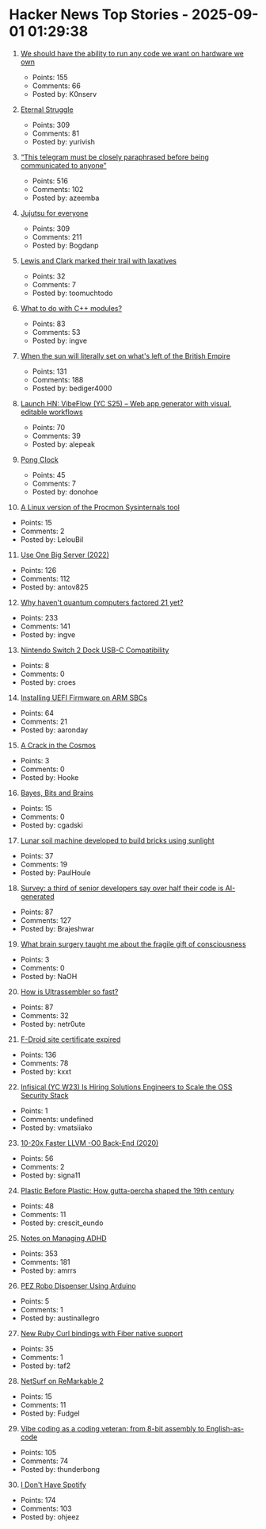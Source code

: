 # Hacker News Top Stories - 2025-09-01 01:29:38

1. [We should have the ability to run any code we want on hardware we own](https://hugotunius.se/2025/08/31/what-every-argument-about-sideloading-gets-wrong.html)
   - Points: 155
   - Comments: 66
   - Posted by: K0nserv

2. [Eternal Struggle](https://yoavg.github.io/eternal/)
   - Points: 309
   - Comments: 81
   - Posted by: yurivish

3. [“This telegram must be closely paraphrased before being communicated to anyone”](https://history.stackexchange.com/questions/79371/this-telegram-must-be-closely-paraphrased-before-being-communicated-to-anyone)
   - Points: 516
   - Comments: 102
   - Posted by: azeemba

4. [Jujutsu for everyone](https://jj-for-everyone.github.io/)
   - Points: 309
   - Comments: 211
   - Posted by: Bogdanp

5. [Lewis and Clark marked their trail with laxatives](https://offbeatoregon.com/2501d1006d_biliousPills-686.077.html)
   - Points: 32
   - Comments: 7
   - Posted by: toomuchtodo

6. [What to do with C++ modules?](https://nibblestew.blogspot.com/2025/08/we-need-to-seriously-think-about-what.html)
   - Points: 83
   - Comments: 53
   - Posted by: ingve

7. [When the sun will literally set on what's left of the British Empire](https://oikofuge.com/sun-sets-on-british-empire/)
   - Points: 131
   - Comments: 188
   - Posted by: bediger4000

8. [Launch HN: VibeFlow (YC S25) – Web app generator with visual, editable workflows](undefined)
   - Points: 70
   - Comments: 39
   - Posted by: alepeak

9. [Pong Clock](https://bigjobby.com/pong/?v=2.0/)
   - Points: 45
   - Comments: 7
   - Posted by: donohoe

10. [A Linux version of the Procmon Sysinternals tool](https://github.com/microsoft/ProcMon-for-Linux)
   - Points: 15
   - Comments: 2
   - Posted by: LelouBil

11. [Use One Big Server (2022)](https://specbranch.com/posts/one-big-server/)
   - Points: 126
   - Comments: 112
   - Posted by: antov825

12. [Why haven't quantum computers factored 21 yet?](https://algassert.com/post/2500)
   - Points: 233
   - Comments: 141
   - Posted by: ingve

13. [Nintendo Switch 2 Dock USB-C Compatibility](https://www.lttlabs.com/blog/2025/08/30/nintendo-switch-2-dock)
   - Points: 8
   - Comments: 0
   - Posted by: croes

14. [Installing UEFI Firmware on ARM SBCs](https://interfacinglinux.com/2025/08/25/edk2-uefi-for-the-rock-5-itx/)
   - Points: 64
   - Comments: 21
   - Posted by: aaronday

15. [A Crack in the Cosmos](https://drb.ie/articles/a-crack-in-the-cosmos/)
   - Points: 3
   - Comments: 0
   - Posted by: Hooke

16. [Bayes, Bits and Brains](https://bayesbitsbrains.github.io/)
   - Points: 15
   - Comments: 0
   - Posted by: cgadski

17. [Lunar soil machine developed to build bricks using sunlight](https://www.moondaily.com/reports/Lunar_soil_machine_developed_to_build_bricks_using_sunlight_999.html)
   - Points: 37
   - Comments: 19
   - Posted by: PaulHoule

18. [Survey: a third of senior developers say over half their code is AI-generated](https://www.fastly.com/blog/senior-developers-ship-more-ai-code)
   - Points: 87
   - Comments: 127
   - Posted by: Brajeshwar

19. [What brain surgery taught me about the fragile gift of consciousness](https://bigthink.com/business/brain-surgery-fragile-gift-of-consciousness/)
   - Points: 3
   - Comments: 0
   - Posted by: NaOH

20. [How is Ultrassembler so fast?](https://jghuff.com/articles/ultrassembler-so-fast/)
   - Points: 87
   - Comments: 32
   - Posted by: netr0ute

21. [F-Droid site certificate expired](https://gitlab.com/fdroid/fdroid-website/-/issues/883)
   - Points: 136
   - Comments: 78
   - Posted by: kxxt

22. [Infisical (YC W23) Is Hiring Solutions Engineers to Scale the OSS Security Stack](https://www.ycombinator.com/companies/infisical/jobs/yaEvock-solutions-engineer)
   - Points: 1
   - Comments: undefined
   - Posted by: vmatsiiako

23. [10-20x Faster LLVM -O0 Back-End (2020)](https://discourse.llvm.org/t/tpde-llvm-10-20x-faster-llvm-o0-back-end/86664)
   - Points: 56
   - Comments: 2
   - Posted by: signa11

24. [Plastic Before Plastic: How gutta-percha shaped the 19th century](https://worldhistory.substack.com/p/plastic-before-plastic)
   - Points: 48
   - Comments: 11
   - Posted by: crescit_eundo

25. [Notes on Managing ADHD](https://borretti.me/article/notes-on-managing-adhd)
   - Points: 353
   - Comments: 181
   - Posted by: amrrs

26. [PEZ Robo Dispenser Using Arduino](https://www.instructables.com/PEZ-Robo-Dispenser-Using-Arduino/)
   - Points: 5
   - Comments: 1
   - Posted by: austinallegro

27. [New Ruby Curl bindings with Fiber native support](https://github.com/taf2/curb/blob/master/ChangeLog.md)
   - Points: 35
   - Comments: 1
   - Posted by: taf2

28. [NetSurf on ReMarkable 2](https://akselmo.dev/posts/netsurf-on-remarkable-2/)
   - Points: 15
   - Comments: 11
   - Posted by: Fudgel

29. [Vibe coding as a coding veteran: from 8-bit assembly to English-as-code](https://levelup.gitconnected.com/vibe-coding-as-a-coding-veteran-cd370fe2be50)
   - Points: 105
   - Comments: 74
   - Posted by: thunderbong

30. [I Don't Have Spotify](https://idonthavespotify.sjdonado.com/)
   - Points: 174
   - Comments: 103
   - Posted by: ohjeez

